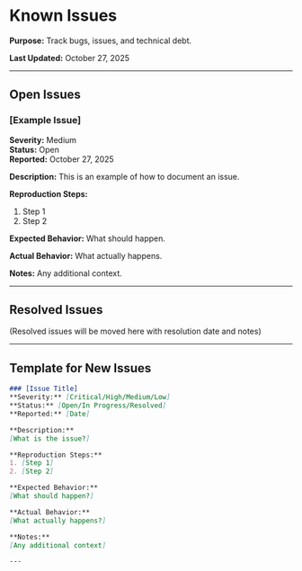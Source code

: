 # Known Issues

**Purpose:** Track bugs, issues, and technical debt.

**Last Updated:** October 27, 2025

---

## Open Issues

### [Example Issue]
**Severity:** Medium  
**Status:** Open  
**Reported:** October 27, 2025

**Description:**
This is an example of how to document an issue.

**Reproduction Steps:**
1. Step 1
2. Step 2

**Expected Behavior:**
What should happen.

**Actual Behavior:**
What actually happens.

**Notes:**
Any additional context.

---

## Resolved Issues

(Resolved issues will be moved here with resolution date and notes)

---

## Template for New Issues

```markdown
### [Issue Title]
**Severity:** [Critical/High/Medium/Low]  
**Status:** [Open/In Progress/Resolved]  
**Reported:** [Date]

**Description:**
[What is the issue?]

**Reproduction Steps:**
1. [Step 1]
2. [Step 2]

**Expected Behavior:**
[What should happen?]

**Actual Behavior:**
[What actually happens?]

**Notes:**
[Any additional context]

---
```

